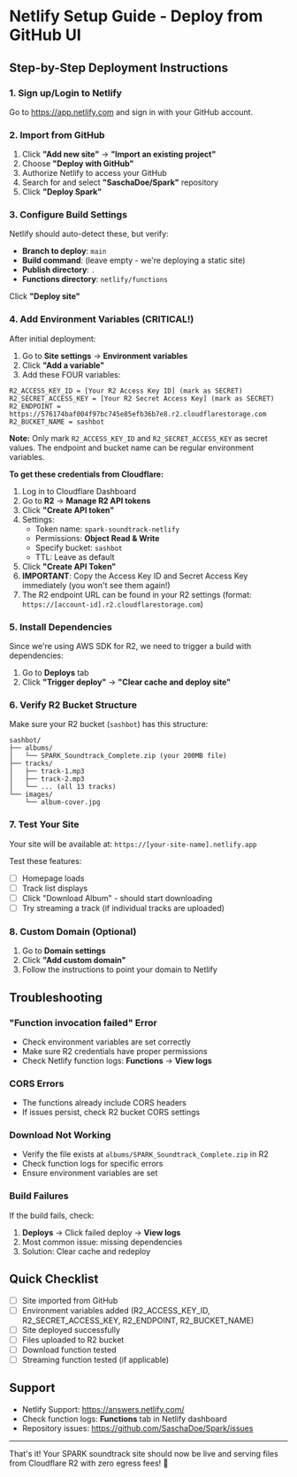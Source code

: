 # Netlify Setup Guide - Deploy from GitHub UI

## Step-by-Step Deployment Instructions

### 1. Sign up/Login to Netlify
Go to https://app.netlify.com and sign in with your GitHub account.

### 2. Import from GitHub

1. Click **"Add new site"** → **"Import an existing project"**
2. Choose **"Deploy with GitHub"**
3. Authorize Netlify to access your GitHub
4. Search for and select **"SaschaDoe/Spark"** repository
5. Click **"Deploy Spark"**

### 3. Configure Build Settings

Netlify should auto-detect these, but verify:

- **Branch to deploy**: `main`
- **Build command**: (leave empty - we're deploying a static site)
- **Publish directory**: `.`
- **Functions directory**: `netlify/functions`

Click **"Deploy site"**

### 4. Add Environment Variables (CRITICAL!)

After initial deployment:

1. Go to **Site settings** → **Environment variables**
2. Click **"Add a variable"**
3. Add these FOUR variables:

```
R2_ACCESS_KEY_ID = [Your R2 Access Key ID] (mark as SECRET)
R2_SECRET_ACCESS_KEY = [Your R2 Secret Access Key] (mark as SECRET)
R2_ENDPOINT = https://576174baf004f97bc745e85efb36b7e8.r2.cloudflarestorage.com
R2_BUCKET_NAME = sashbot
```

**Note:** Only mark `R2_ACCESS_KEY_ID` and `R2_SECRET_ACCESS_KEY` as secret values. The endpoint and bucket name can be regular environment variables.

**To get these credentials from Cloudflare:**

1. Log in to Cloudflare Dashboard
2. Go to **R2** → **Manage R2 API tokens**
3. Click **"Create API token"**
4. Settings:
   - Token name: `spark-soundtrack-netlify`
   - Permissions: **Object Read & Write**
   - Specify bucket: `sashbot`
   - TTL: Leave as default
5. Click **"Create API Token"**
6. **IMPORTANT**: Copy the Access Key ID and Secret Access Key immediately (you won't see them again!)
7. The R2 endpoint URL can be found in your R2 settings (format: `https://[account-id].r2.cloudflarestorage.com`)

### 5. Install Dependencies

Since we're using AWS SDK for R2, we need to trigger a build with dependencies:

1. Go to **Deploys** tab
2. Click **"Trigger deploy"** → **"Clear cache and deploy site"**

### 6. Verify R2 Bucket Structure

Make sure your R2 bucket (`sashbot`) has this structure:

```
sashbot/
├── albums/
│   └── SPARK_Soundtrack_Complete.zip (your 200MB file)
├── tracks/
│   ├── track-1.mp3
│   ├── track-2.mp3
│   └── ... (all 13 tracks)
└── images/
    └── album-cover.jpg
```

### 7. Test Your Site

Your site will be available at: `https://[your-site-name].netlify.app`

Test these features:
- [ ] Homepage loads
- [ ] Track list displays
- [ ] Click "Download Album" - should start downloading
- [ ] Try streaming a track (if individual tracks are uploaded)

### 8. Custom Domain (Optional)

1. Go to **Domain settings**
2. Click **"Add custom domain"**
3. Follow the instructions to point your domain to Netlify

## Troubleshooting

### "Function invocation failed" Error
- Check environment variables are set correctly
- Make sure R2 credentials have proper permissions
- Check Netlify function logs: **Functions** → **View logs**

### CORS Errors
- The functions already include CORS headers
- If issues persist, check R2 bucket CORS settings

### Download Not Working
- Verify the file exists at `albums/SPARK_Soundtrack_Complete.zip` in R2
- Check function logs for specific errors
- Ensure environment variables are set

### Build Failures
If the build fails, check:
1. **Deploys** → Click failed deploy → **View logs**
2. Most common issue: missing dependencies
3. Solution: Clear cache and redeploy

## Quick Checklist

- [ ] Site imported from GitHub
- [ ] Environment variables added (R2_ACCESS_KEY_ID, R2_SECRET_ACCESS_KEY, R2_ENDPOINT, R2_BUCKET_NAME)
- [ ] Site deployed successfully
- [ ] Files uploaded to R2 bucket
- [ ] Download function tested
- [ ] Streaming function tested (if applicable)

## Support

- Netlify Support: https://answers.netlify.com/
- Check function logs: **Functions** tab in Netlify dashboard
- Repository issues: https://github.com/SaschaDoe/Spark/issues

---

That's it! Your SPARK soundtrack site should now be live and serving files from Cloudflare R2 with zero egress fees! 🎵